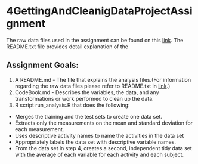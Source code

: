 # 4GettingAndCleanigDataProjectAssignment

The raw data files used in the assignment can be found on this [link](https://d396qusza40orc.cloudfront.net/getdata%2Fprojectfiles%2FUCI%20HAR%20Dataset.zip).
The README.txt file provides detail explanation of the 
## Assignment Goals:
1. A README.md - The file  that explains the analysis files.(For information regarding the raw data files please refer to README.txt in [link](https://d396qusza40orc.cloudfront.net/getdata%2Fprojectfiles%2FUCI%20HAR%20Dataset.zip).)
2. CodeBook.md - Describes the variables, the data, and any transformations or work performed to clean up the data.
3. R script run_analysis.R that does the following:
  + Merges the training and the test sets to create one data set.
  + Extracts only the measurements on the mean and standard deviation for each measurement.
  + Uses descriptive activity names to name the activities in the data set
  + Appropriately labels the data set with descriptive variable names.
  + From the data set in step 4, creates a second, independent tidy data set with the average of each variable for each activity and each subject.
